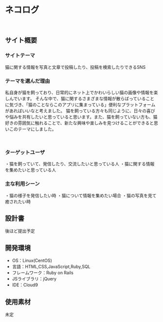 # ネコログ
​
## サイト概要
### サイトテーマ
猫に関する情報を写真と文章で投稿したり、投稿を検索したりできるSNS
​
### テーマを選んだ理由
私自身が猫を飼っており、日常的にネット上でかわいらしい猫の画像や情報を楽しんでいます。
そんな中で、猫に関するさまざまな情報が散らばっていることに気づき、「猫のことならこのアプリに集まっている」便利なプラットフォームがあればいいなと考えました。
猫を飼っている方々も同じように、日々の喜びや悩みを共有したいと思っていると思います。また、猫を飼っていない方も、猫好きの雰囲気に触れることで、新たな興味や楽しみを見つけることができると思いこのテーマにしました。


​
### ターゲットユーザ
・猫を飼っていて、発信したり、交流したいと思っている人
・猫に関する情報を集めたいと思っている人
​
### 主な利用シーン
・猫の様子を発信したい時
・猫について情報を集めたい場合
・猫の写真を見て癒されたい時
​
## 設計書
後ほど提出予定
​
## 開発環境
- OS：Linux(CentOS)
- 言語：HTML,CSS,JavaScript,Ruby,SQL
- フレームワーク：Ruby on Rails
- JSライブラリ：jQuery
- IDE：Cloud9
​
## 使用素材
未定